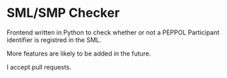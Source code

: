 # SML/SMP Checker

Frontend written in Python to check whether or not a PEPPOL Participant identifier is registred in the SML.

More features are likely to be added in the future.

I accept pull requests.
